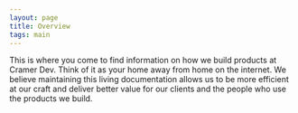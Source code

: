 ```yaml
---
layout: page
title: Overview
tags: main
---
```


This is where you come to find information on how we build products at Cramer Dev. Think of it as your home away from home on the internet. We believe maintaining this living documentation allows us to be more efficient at our craft and deliver better value for our clients and the people who use the products we build. 